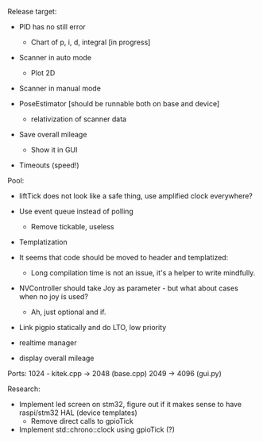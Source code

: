 Release target:
- PID has no still error
    - Chart of p, i, d, integral [in progress]
- Scanner in auto mode
    - Plot 2D
- Scanner in manual mode

- PoseEstimator [should be runnable both on base and device]
    - relativization of scanner data

- Save overall mileage
    - Show it in GUI

- Timeouts (speed!)

Pool:
- liftTick does not look like a safe thing, use amplified clock everywhere?
- Use event queue instead of polling
    - Remove tickable, useless
- Templatization
- It seems that code should be moved to header and templatized:
    - Long compilation time is not an issue, it's a helper to write mindfully.
- NVController should take Joy as parameter - but what about cases when no joy is used?
    - Ah, just optional and if.
- Link pigpio statically and do LTO, low priority

- realtime manager
- display overall mileage

Ports:
1024 - kitek.cpp -> 2048 (base.cpp) 2049 -> 4096 (gui.py)

Research:
- Implement led screen on stm32, figure out if it makes sense to have raspi/stm32 HAL (device templates)
    - Remove direct calls to gpioTick
- Implement std::chrono::clock using gpioTick (?)
